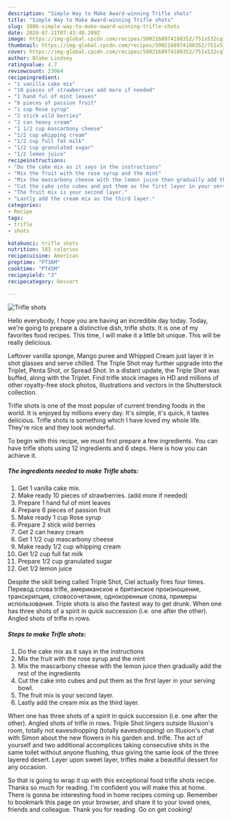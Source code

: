 ```yaml
---
description: "Simple Way to Make Award-winning Trifle shots"
title: "Simple Way to Make Award-winning Trifle shots"
slug: 3806-simple-way-to-make-award-winning-trifle-shots
date: 2020-07-21T07:43:40.209Z
image: https://img-global.cpcdn.com/recipes/5002168974180352/751x532cq70/trifle-shots-recipe-main-photo.jpg
thumbnail: https://img-global.cpcdn.com/recipes/5002168974180352/751x532cq70/trifle-shots-recipe-main-photo.jpg
cover: https://img-global.cpcdn.com/recipes/5002168974180352/751x532cq70/trifle-shots-recipe-main-photo.jpg
author: Blake Lindsey
ratingvalue: 4.7
reviewcount: 23064
recipeingredient:
- "1 vanilla cake mix"
- "10 pieces of strawberries add more if needed"
- "1 hand ful of mint leaves"
- "6 pieces of passion fruit"
- "1 cup Rose syrup"
- "2 stick wild berries"
- "2 can heavy cream"
- "1 1/2 cup mascarbony cheese"
- "1/2 cup whipping cream"
- "1/2 cup full fat milk"
- "1/2 cup granulated sugar"
- "1/2 lemon juice"
recipeinstructions:
- "Do the cake mix as it says in the instructions"
- "Mix the fruit with the rose syrup and the mint"
- "Mix the mascarbony cheese with the lemon juice then gradually add the rest of the ingredients"
- "Cut the cake into cubes and put them as the first layer in your serving bowl."
- "The fruit mix is your second layer."
- "Lastly add the cream mix as the third layer."
categories:
- Recipe
tags:
- trifle
- shots

katakunci: trifle shots 
nutrition: 183 calories
recipecuisine: American
preptime: "PT36M"
cooktime: "PT45M"
recipeyield: "3"
recipecategory: Dessert

---
```



![Trifle shots](https://img-global.cpcdn.com/recipes/5002168974180352/751x532cq70/trifle-shots-recipe-main-photo.jpg)

Hello everybody, I hope you are having an incredible day today. Today, we're going to prepare a distinctive dish, trifle shots. It is one of my favorites food recipes. This time, I will make it a little bit unique. This will be really delicious.

Leftover vanilla sponge, Mango puree and Whipped Cream just layer it in shot glasses and serve chilled. The Triple Shot may further upgrade into the Triplet, Penta Shot, or Spread Shot. In a distant update, the Triple Shot was buffed, along with the Triplet. Find trifle stock images in HD and millions of other royalty-free stock photos, illustrations and vectors in the Shutterstock collection.

Trifle shots is one of the most popular of current trending foods in the world. It is enjoyed by millions every day. It's simple, it's quick, it tastes delicious. Trifle shots is something which I have loved my whole life. They're nice and they look wonderful.


To begin with this recipe, we must first prepare a few ingredients. You can have trifle shots using 12 ingredients and 6 steps. Here is how you can achieve it.

<!--inarticleads1-->

##### The ingredients needed to make Trifle shots:

1. Get 1 vanilla cake mix.
1. Make ready 10 pieces of strawberries. (add more if needed)
1. Prepare 1 hand ful of mint leaves
1. Prepare 6 pieces of passion fruit
1. Make ready 1 cup Rose syrup
1. Prepare 2 stick wild berries
1. Get 2 can heavy cream
1. Get 1 1/2 cup mascarbony cheese
1. Make ready 1/2 cup whipping cream
1. Get 1/2 cup full fat milk
1. Prepare 1/2 cup granulated sugar
1. Get 1/2 lemon juice


Despite the skill being called Triple Shot, Ciel actually fires four times. Перевод слова trifle, американское и британское произношение, транскрипция, словосочетания, однокоренные слова, примеры использования. Triple shots is also the fastest way to get drunk. When one has three shots of a spirit in quick succession (i.e. one after the other). Angled shots of trifle in rows. 

<!--inarticleads2-->

##### Steps to make Trifle shots:

1. Do the cake mix as it says in the instructions
1. Mix the fruit with the rose syrup and the mint
1. Mix the mascarbony cheese with the lemon juice then gradually add the rest of the ingredients
1. Cut the cake into cubes and put them as the first layer in your serving bowl.
1. The fruit mix is your second layer.
1. Lastly add the cream mix as the third layer.


When one has three shots of a spirit in quick succession (i.e. one after the other). Angled shots of trifle in rows. Triple Shot lingers outside Illusion&#39;s room, totally not eavesdropping (totally eavesdropping) on Illusion&#39;s chat with Simon about the new flowers in his garden and. trifle. The act of yourself and two additional accomplices taking consecutive shits in the same toilet without anyone flushing, thus giving the same look of the three layered desert. Layer upon sweet layer, trifles make a beautiful dessert for any occasion. 

So that is going to wrap it up with this exceptional food trifle shots recipe. Thanks so much for reading. I'm confident you will make this at home. There is gonna be interesting food in home recipes coming up. Remember to bookmark this page on your browser, and share it to your loved ones, friends and colleague. Thank you for reading. Go on get cooking!
